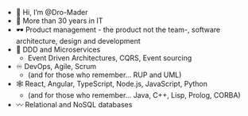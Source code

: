 - 👋 Hi, I’m @Dro-Mader
- 🧭 More than 30 years in IT
- 🕶️ Product management - the product not the team-, software architecture, design and development
- 🎯 DDD and Microservices
  - Event Driven Architectures, CQRS, Event sourcing 
- ♾️ DevOps, Agile, Scrum
  - (and for those who remember... RUP and UML)
- 🕸️ React, Angular, TypeScript, Node.js, JavaScript, Python
  - (and for those who remember... Java, C++, Lisp, Prolog, CORBA) 
- 〰️ Relational and NoSQL databases


<!---
Dro-Mader/Dro-Mader is a ✨ special ✨ repository because its `README.md` (this file) appears on your GitHub profile.
You can click the Preview link to take a look at your changes.
--->

